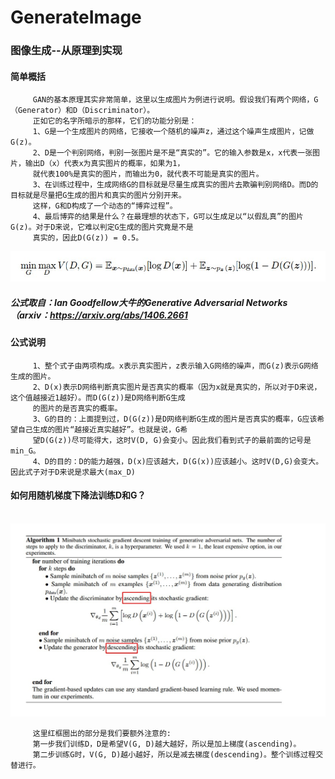 # GenerateImage
### 图像生成--从原理到实现
#### 简单概括
         GAN的基本原理其实非常简单，这里以生成图片为例进行说明。假设我们有两个网络，G（Generator）和D（Discriminator）。
         正如它的名字所暗示的那样，它们的功能分别是：
         1、G是一个生成图片的网络，它接收一个随机的噪声z，通过这个噪声生成图片，记做G(z)。
         2、D是一个判别网络，判别一张图片是不是“真实的”。它的输入参数是x，x代表一张图片，输出D（x）代表x为真实图片的概率，如果为1，
         就代表100%是真实的图片，而输出为0，就代表不可能是真实的图片。
         3、在训练过程中，生成网络G的目标就是尽量生成真实的图片去欺骗判别网络D。而D的目标就是尽量把G生成的图片和真实的图片分别开来。
         这样，G和D构成了一个动态的“博弈过程”。
         4、最后博弈的结果是什么？在最理想的状态下，G可以生成足以“以假乱真”的图片G(z)。对于D来说，它难以判定G生成的图片究竟是不是
         真实的，因此D(G(z)) = 0.5。

   ![image](https://github.com/Kevinwenya/GenerateImage/blob/master/gan.jpg)
##### 公式取自：Ian Goodfellow大牛的Generative Adversarial Networks（arxiv：https://arxiv.org/abs/1406.2661
#### 公式说明
         1、整个式子由两项构成。x表示真实图片，z表示输入G网络的噪声，而G(z)表示G网络生成的图片。
         2、D(x)表示D网络判断真实图片是否真实的概率（因为x就是真实的，所以对于D来说，这个值越接近1越好）。而D(G(z))是D网络判断G生成
         的图片的是否真实的概率。
         3、G的目的：上面提到过，D(G(z))是D网络判断G生成的图片是否真实的概率，G应该希望自己生成的图片“越接近真实越好”。也就是说，G希
         望D(G(z))尽可能得大，这时V(D, G)会变小。因此我们看到式子的最前面的记号是min_G。
         4、D的目的：D的能力越强，D(x)应该越大，D(G(x))应该越小。这时V(D,G)会变大。因此式子对于D来说是求最大(max_D)
#### 如何用随机梯度下降法训练D和G？
  ![image](https://github.com/Kevinwenya/GenerateImage/blob/master/gan_gradient.jpg)

         这里红框圈出的部分是我们要额外注意的:
         第一步我们训练D，D是希望V(G, D)越大越好，所以是加上梯度(ascending)。
         第二步训练G时，V(G, D)越小越好，所以是减去梯度(descending)。整个训练过程交替进行。
